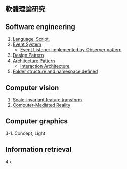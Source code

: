 ## 軟體理論研究

## Software engineering

1. [Language, Script.](./software-engineering/language_and_script.md)
2. [Event System](./software-engineering/event_system.md)
    + [Event Listener implemented by Observer pattern](./software-engineering/event_listener_implemented_by_observer_pattern.md)
3. [Design Pattern](./software-engineering/design_pattern.md)
4. [Architecture Pattern](./software-engineering/architecture_pattern.md)
    + [Interaction Architecture](./software-engineering/interaction_architecture.md)
5. [Folder structure and namespace defined](./software-engineering/folder_structure_and_namespace_defined.md)

## Computer vision

1. [Scale-invariant feature transform](./software-engineering/sift.md)
2. [Computer-Mediated Reality](./software-engineering/computer_mediated_reality.md)

## Computer graphics

3-1. Concept, Light

## Information retrieval

4.x
